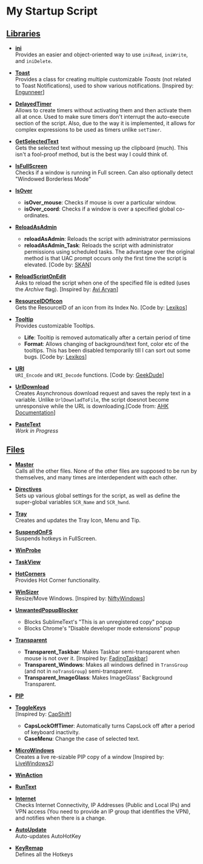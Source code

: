 # My Startup Script

<!-- ------------------------------------------------------------------------------------------------------ -->
## [Libraries](Lib)

* **[ini](Lib/ini.ahk)**  
Provides an easier and object-oriented way to use `iniRead`, `iniWrite`, and `iniDelete`.

* **[Toast](Lib/Toast.ahk)**  
Provides a class for creating multiple customizable _Toasts_ (not related to Toast Notifications), used to show various notifications.  [Inspired by: [Engunneer](https://autohotkey.com/board/topic/21510-toaster-popups/#entry140824)]

* **[DelayedTimer](Lib/DelayedTimer.ahk)**  
Allows to create timers without activating them and then activate them all at once. Used to make sure timers don't interrupt the auto-execute section of the script. Also, due to the way it is implemented, it allows for complex expressions to be used as  timers unlike `setTimer`.

* **[GetSelectedText](Lib/getSelectedText.ahk)**  
Gets the selected text without messing up the clipboard (much). This isn't a fool-proof method, but is the best way I could think of.

* **[IsFullScreen](Lib/isFullScreen.ahk)**  
Checks if a window is running in Full screen. Can also optionally detect "Windowed Borderless Mode"

* **[IsOver](Lib/isOver.ahk)**  
    * **isOver_mouse**: Checks if mouse is over a particular window.
    * **isOver_coord**: Checks if a window is over a specified global co-ordinates.

* **[ReloadAsAdmin](Lib/reloadAsAdmin.ahk)**  
    * **reloadAsAdmin**: Reloads the script with administrator permissions
    * **reloadAsAdmin_Task**: Reloads the script with administrator permissions using scheduled tasks. The advantage over the original method is that UAC prompt occurs only the first time the script is elevated. [Code by: [SKAN](http://ahkscript.org/boards/viewtopic.php?t=4334)]

* **[ReloadScriptOnEdit](Lib/ReloadScriptOnEdit.ahk)**  
Asks to reload the script when one of the specified file is edited (uses the _Archive_ flag). [Inspired by: [Avi Aryan](avi-aryan.github.com/ahk/functions/ahkini.html)]

* **[ResourceIDOfIcon](Lib/ResourceIDOfIcon.ahk)**  
Gets the ResourceID of an icon from its Index No. [Code by: [Lexikos](https://autohotkey.com/board/topic/27668-how-to-get-the-icon-group-number/?p=177730)]

* **[Tooltip](Lib/Tooltip.ahk)**  
Provides customizable Tooltips.
    * **Life**: Tooltip is removed automatically after a certain period of time
    * **Format**: Allows changing of background/text font, color etc of the tooltips. This has been disabled temporarily till I can sort out some bugs. [Code by: [Lexikos](https://autohotkey.com/boards/viewtopic.php?t=4777)]

* **[URI](Lib/URI.ahk)**  
`URI_Encode` and `URI_Decode` functions. [Code by: [GeekDude](http://goo.gl/0a0iJq)]

* **[UrlDownload](Lib/urlDownload.ahk)**  
Creates Asynchronous download request and saves the reply text in a variable. Unlike `UrlDownladToFile`, the script doesnot become unresponsive while the URL is downloading.[Code from: [AHK Documentation](https://autohotkey.com/docs/commands/URLDownloadToFile.htm#Examples)]

* **[PasteText](Lib/pasteText.ahk)**  
_Work in Progress_

<!-- ------------------------------------------------------------------------------------------------------ -->
## [Files](../../)

* **[Master](Master.ahk)**  
Calls all the other files. None of the other files are supposed to be run by themselves, and many times are interdependent with each other.

* **[Directives](Directives.ahk)**  
Sets up various global settings for the script, as well as define the super-global variables `SCR_Name` and `SCR_hwnd`.

* **[Tray](Tray.ahk)**  
Creates and updates the Tray Icon, Menu and Tip.

* **[SuspendOnFS](suspendonFS.ahk)**  
Suspends hotkeys in FullScreen.

* **[WinProbe](winProbe.ahk)**  

* **[TaskView](Taskview.ahk)**  

* **[HotCorners](hotcorners.ahk)**  
Provides Hot Corner functionality.

* **[WinSizer](winSizer.ahk)**  
Resize/Move Windows. [Inspired by: [NiftyWindows](http://www.enovatic.org/products/niftywindows/features/)]

* **[UnwantedPopupBlocker](UnwantedPopupBlocker.ahk)**  
    * Blocks SublimeText's "This is an unregistered copy" popup
    * Blocks Chrome's "Disable developer mode extensions" popup

* **[Transparent](Transparent.ahk)**  
    * **Transparent_Taskbar**: Makes Taskbar semi-transparent when mouse is not over it. [Inspired by: [FadingTaskbar](http://www.dcmembers.com/skrommel/download/fadingtaskbar/)]
    * **Transparent_Windows**: Makes all windows defined in `TransGroup` (and not in `noTransGroup`) semi-transparent.
    * **Transparent_ImageGlass**: Makes ImageGlass' Background Transparent.

* **[PIP](PIP.ahk)**  

* **[ToggleKeys](Togglekeys.ahk)**  
[Inspired by: [CapShift](http://www.dcmembers.com/skrommel/download/capshift/)]
    * **CapsLockOffTimer**: Automatically turns CapsLock off after a period of keyboard inactivity.
    * **CaseMenu**: Change the case of selected text.

* **[MicroWindows](microWindows.ahk)**  
Creates a live re-sizable PIP copy of a window [Inspired by: [LiveWindows2](https://autohotkey.com/board/topic/71692-an-updated-livewindows-which-can-also-show-video)]

* **[WinAction](winAction.ahk)**  

* **[RunText](runText.ahk)**  

* **[Internet](internet.ahk)**  
Checks Internet Connectivity, IP Addresses (Public and Local IPs) and VPN access (You need to provide an IP group that identifies the VPN), and notifies when there is a change.

* **[AutoUpdate](autoUpdate.ahk)**  
Auto-updates AutoHotKey

* **[KeyRemap](keyRemap.ahk)**  
Defines all the Hotkeys
